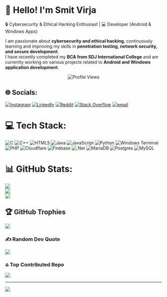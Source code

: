 # 💫 Hello! I'm Smit Virja  
🔒 Cybersecurity & Ethical Hacking Enthusiast | 💻 Developer (Android & Windows Apps)  

I am passionate about **cybersecurity and ethical hacking**, continuously learning and improving my skills in **penetration testing, network security, and secure development**.  
I have recently completed my **BCA from SDJ International College** and am currently working on various projects related to **Android and Windows application development**.

<div align="center">
    <img src="https://komarev.com/ghpvc/?username=smitvirja" alt="Profile Views"/>
</div>

## 🌐 Socials:
[![Instagram](https://img.shields.io/badge/Instagram-%23E4405F.svg?logo=Instagram&logoColor=white)](https://instagram.com/smit24x7) [![LinkedIn](https://img.shields.io/badge/LinkedIn-%230077B5.svg?logo=linkedin&logoColor=white)](https://linkedin.com/in/Smit-virja) [![Reddit](https://img.shields.io/badge/Reddit-%23FF4500.svg?logo=Reddit&logoColor=white)](https://reddit.com/user/Smit4524) [![Stack Overflow](https://img.shields.io/badge/-Stackoverflow-FE7A16?logo=stack-overflow&logoColor=white)](https://stackoverflow.com/users/18501284) [![email](https://img.shields.io/badge/Email-D14836?logo=gmail&logoColor=white)](mailto:smitvirja24@gmail.com) 

# 💻 Tech Stack:
![C](https://img.shields.io/badge/c-%2300599C.svg?style=for-the-badge&logo=c&logoColor=white) ![C++](https://img.shields.io/badge/c++-%2300599C.svg?style=for-the-badge&logo=c%2B%2B&logoColor=white) ![HTML5](https://img.shields.io/badge/html5-%23E34F26.svg?style=for-the-badge&logo=html5&logoColor=white) ![Java](https://img.shields.io/badge/java-%23ED8B00.svg?style=for-the-badge&logo=openjdk&logoColor=white) ![JavaScript](https://img.shields.io/badge/javascript-%23323330.svg?style=for-the-badge&logo=javascript&logoColor=%23F7DF1E) ![Python](https://img.shields.io/badge/python-3670A0?style=for-the-badge&logo=python&logoColor=ffdd54) ![Windows Terminal](https://img.shields.io/badge/Windows%20Terminal-%234D4D4D.svg?style=for-the-badge&logo=windows-terminal&logoColor=white) ![PHP](https://img.shields.io/badge/php-%23777BB4.svg?style=for-the-badge&logo=php&logoColor=white) ![Cloudflare](https://img.shields.io/badge/Cloudflare-F38020?style=for-the-badge&logo=Cloudflare&logoColor=white) ![Firebase](https://img.shields.io/badge/firebase-%23039BE5.svg?style=for-the-badge&logo=firebase) ![.Net](https://img.shields.io/badge/.NET-5C2D91?style=for-the-badge&logo=.net&logoColor=white) ![MariaDB](https://img.shields.io/badge/MariaDB-003545?style=for-the-badge&logo=mariadb&logoColor=white) ![Postgres](https://img.shields.io/badge/postgres-%23316192.svg?style=for-the-badge&logo=postgresql&logoColor=white) ![MySQL](https://img.shields.io/badge/mysql-4479A1.svg?style=for-the-badge&logo=mysql&logoColor=white)
# 📊 GitHub Stats:
![](https://github-readme-stats.vercel.app/api?username=smitvirja&theme=dark&hide_border=true&include_all_commits=true&count_private=true)<br/>
![](https://github-readme-streak-stats.herokuapp.com/?user=smitvirja&theme=dark&hide_border=true)<br/>
![](https://github-readme-stats.vercel.app/api/top-langs/?username=smitvirja&theme=dark&hide_border=true&include_all_commits=true&count_private=true&layout=compact)

## 🏆 GitHub Trophies
![](https://github-profile-trophy.vercel.app/?username=smitvirja&theme=radical&no-frame=false&no-bg=true&margin-w=4)

### ✍️ Random Dev Quote
![](https://quotes-github-readme.vercel.app/api?type=horizontal&theme=tokyonight)

### 🔝 Top Contributed Repo
![](https://github-contributor-stats.vercel.app/api?username=smitvirja&limit=5&theme=dark&combine_all_yearly_contributions=true)

---
[![](https://visitcount.itsvg.in/api?id=smitvirja&icon=0&color=0)](https://visitcount.itsvg.in)

<!-- Proudly created with GPRM ( https://gprm.itsvg.in ) -->

